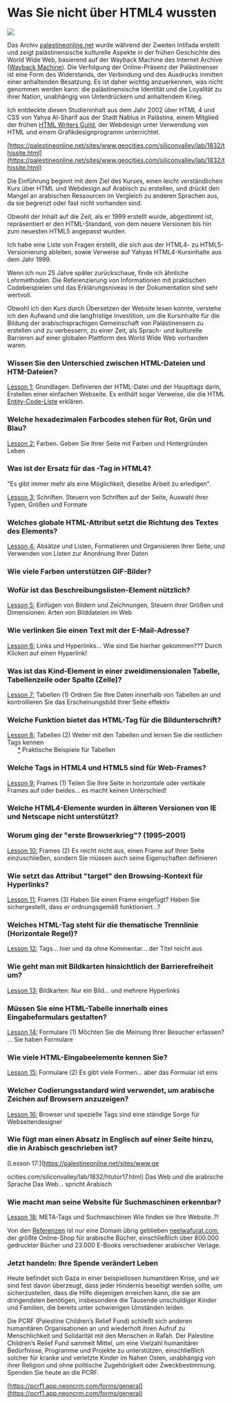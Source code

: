 # Was Sie nicht über HTML4 wussten

![](https://images.prismic.io/syntia/ZntVg5bWFbowe2vl_nablus.png?auto=format,compress?auto=compress,format)

Das Archiv [palestineonline.net](//palestineonline.net) wurde während der Zweiten Intifada erstellt und zeigt palästinensische kulturelle Aspekte in der frühen Geschichte des World Wide Web, basierend auf der Wayback Machine des Internet Archive ([Wayback Machine](https://web.archive.org/)). Die Verfolgung der Online-Präsenz der Palästinenser ist eine Form des Widerstands, der Verbindung und des Ausdrucks inmitten einer anhaltenden Besatzung. Es ist daher wichtig anzuerkennen, was nicht genommen werden kann: die palästinensische Identität und die Loyalität zu ihrer Nation, unabhängig von Unterdrückern und anhaltendem Krieg.

Ich entdeckte diesen Studieninhalt aus dem Jahr 2002 über HTML 4 und CSS von Yahya Al-Sharif aus der Stadt Nablus in Palästina, einem Mitglied der frühen [HTML Writers Guild](https://hwg.org/resources/faqs/memberFAQ.html), der Webdesign unter Verwendung von HTML und einem Grafikdesignprogramm unterrichtet.

[https://palestineonline.net/sites/www.geocities.com/siliconvalley/lab/1832/thissite.html](https://palestineonline.net/sites/www.geocities.com/siliconvalley/lab/1832/thissite.html)

Die Einführung beginnt mit dem Ziel des Kurses, einen leicht verständlichen Kurs über HTML und Webdesign auf Arabisch zu erstellen, und drückt den Mangel an arabischen Ressourcen im Vergleich zu anderen Sprachen aus, da sie begrenzt oder fast nicht vorhanden sind.

Obwohl der Inhalt auf die Zeit, als er 1999 erstellt wurde, abgestimmt ist, repräsentiert er den HTML-Standard, von dem neuere Versionen bis hin zum neuesten HTML5 angepasst wurden.

Ich habe eine Liste von Fragen erstellt, die sich aus der HTML4- zu HTML5-Versionierung ableiten, sowie Verweise auf Yahyas HTML4-Kursinhalte aus dem Jahr 1999.

Wenn ich nun 25 Jahre später zurückschaue, finde ich ähnliche Lehrmethoden. Die Referenzierung von Informationen mit praktischen Codebeispielen und das Erklärungsniveau in der Dokumentation sind sehr wertvoll.

Obwohl ich den Kurs durch Übersetzen der Website lesen konnte, verstehe ich den Aufwand und die langfristige Investition, um die Kursinhalte für die Bildung der arabischsprachigen Gemeinschaft von Palästinensern zu erstellen und zu verbessern, zu einer Zeit, als Sprach- und kulturelle Barrieren auf einer globalen Plattform des World Wide Web vorhanden waren.

### Wissen Sie den Unterschied zwischen HTML-Dateien und HTM-Dateien?

[Lesson 1:](https://palestineonline.net/sites/www.geocities.com/siliconvalley/lab/1832/htutor01.html) Grundlagen. Definieren der HTML-Datei und der Haupttags darin, Erstellen einer einfachen Webseite. Es enthält sogar Verweise, die die HTML [Entity-Code-Liste](https://palestineonline.net/sites/www.geocities.com/siliconvalley/lab/1832/ampersnd.html) erklären.

### Welche hexadezimalen Farbcodes stehen für Rot, Grün und Blau?

[Lesson 2:](https://palestineonline.net/sites/www.geocities.com/siliconvalley/lab/1832/htutor02.html) Farben. Geben Sie Ihrer Seite mit Farben und Hintergründen Leben

### Was ist der Ersatz für das <font>-Tag in HTML4?

"Es gibt immer mehr als eine Möglichkeit, dieselbe Arbeit zu erledigen".

[Lesson 3:](https://palestineonline.net/sites/www.geocities.com/siliconvalley/lab/1832/htutor03.html) Schriften. Steuern von Schriften auf der Seite, Auswahl ihrer Typen, Größen und Formate

### Welches globale HTML-Attribut setzt die Richtung des Textes des Elements?

[Lesson 4:](https://palestineonline.net/sites/www.geocities.com/siliconvalley/lab/1832/htutor04.html) Absätze und Listen, Formatieren und Organisieren Ihrer Seite, und Verwenden von Listen zur Anordnung Ihrer Daten

### Wie viele Farben unterstützen GIF-Bilder?

### Wofür ist das Beschreibungslisten-Element nützlich?

[Lesson 5:](https://palestineonline.net/sites/www.geocities.com/siliconvalley/lab/1832/htutor05.html) Einfügen von Bildern und Zeichnungen, Steuern ihrer Größen und Dimensionen. Arten von Bilddateien im Web

### Wie verlinken Sie einen Text mit der E-Mail-Adresse?

[Lesson 6:](https://palestineonline.net/sites/www.geocities.com/siliconvalley/lab/1832/htutor06.html) Links und Hyperlinks... Wie sind Sie hierher gekommen??? Durch Klicken auf einen Hyperlink!

### Was ist das Kind-Element in einer zweidimensionalen Tabelle, Tabellenzeile oder Spalte (Zelle)?

[Lesson 7:](https://palestineonline.net/sites/www.geocities.com/siliconvalley/lab/1832/htutor07.html) Tabellen (1) Ordnen Sie Ihre Daten innerhalb von Tabellen an und kontrollieren Sie das Erscheinungsbild Ihrer Seite effektiv

### Welche Funktion bietet das HTML-Tag für die Bildunterschrift?

[Lesson 8:](https://palestineonline.net/sites/www.geocities.com/siliconvalley/lab/1832/htutor08.html) Tabellen (2) Weiter mit den Tabellen und lernen Sie die restlichen Tags kennen  
      [\*](https://palestineonline.net/sites/www.geocities.com/siliconvalley/lab/1832/tablexam.html) Praktische Beispiele für Tabellen

### Welche Tags in HTML4 und HTML5 sind für Web-Frames?

[Lesson 9:](https://palestineonline.net/sites/www.geocities.com/siliconvalley/lab/1832/htutor09.html) Frames (1) Teilen Sie Ihre Seite in horizontale oder vertikale Frames auf oder beides... es macht keinen Unterschied!

### Welche HTML4-Elemente wurden in älteren Versionen von IE und Netscape nicht unterstützt?

### Worum ging der "erste Browserkrieg"? (1995–2001)

[Lesson 10:](https://palestineonline.net/sites/www.geocities.com/siliconvalley/lab/1832/htutor10.html) Frames (2) Es reicht nicht aus, einen Frame auf Ihrer Seite einzuschließen, sondern Sie müssen auch seine Eigenschaften definieren

### Wie setzt das Attribut "target" den Browsing-Kontext für Hyperlinks?

[Lesson 11:](https://palestineonline.net/sites/www.geocities.com/siliconvalley/lab/1832/htutor11.html) Frames (3) Haben Sie einen Frame eingefügt? Haben Sie sichergestellt, dass er ordnungsgemäß funktioniert...?

### Welches HTML-Tag steht für die thematische Trennlinie (Horizontale Regel)?

[Lesson 12:](https://palestineonline.net/sites/www.geocities.com/siliconvalley/lab/1832/htutor12.html) Tags... hier und da ohne Kommentar... der Titel reicht aus

### Wie geht man mit Bildkarten hinsichtlich der Barrierefreiheit um?

[Lesson 13:](https://palestineonline.net/sites/www.geocities.com/siliconvalley/lab/1832/htutor13.html) Bildkarten: Nur ein Bild... und mehrere Hyperlinks

### Müssen Sie eine HTML-Tabelle innerhalb eines Eingabeformulars gestalten?

[Lesson 14:](https://palestineonline.net/sites/www.geocities.com/siliconvalley/lab/1832/htutor14.html) Formulare (1) Möchten Sie die Meinung Ihrer Besucher erfassen? ... Sie haben Formulare

### Wie viele HTML-Eingabeelemente kennen Sie?

[Lesson 15:](https://palestineonline.net/sites/www.geocities.com/siliconvalley/lab/1832/htutor15.html) Formulare (2) Es gibt viele Formen... aber das Formular ist eins

### Welcher Codierungsstandard wird verwendet, um arabische Zeichen auf Browsern anzuzeigen?

[Lesson 16:](https://palestineonline.net/sites/www.geocities.com/siliconvalley/lab/1832/htutor16.html) Browser und spezielle Tags sind eine ständige Sorge für Webseitendesigner

### Wie fügt man einen Absatz in Englisch auf einer Seite hinzu, die in Arabisch geschrieben ist?

[Lesson 17:](https://palestineonline.net/sites/www.ge

ocities.com/siliconvalley/lab/1832/htutor17.html) Das Web und die arabische Sprache Das Web... spricht Arabisch

### Wie macht man seine Website für Suchmaschinen erkennbar?

[Lesson 18:](https://palestineonline.net/sites/www.geocities.com/siliconvalley/lab/1832/htutor18.html) META-Tags und Suchmaschinen Wie finden sie Ihre Website..?!

Von den [Referenzen](https://palestineonline.net/sites/www.geocities.com/siliconvalley/lab/1832/links.html) ist nur eine Domain übrig geblieben [neelwafurat.com](//neelwafurat.com), der größte Online-Shop für arabische Bücher, einschließlich über 800.000 gedruckter Bücher und 23.000 E-Books verschiedener arabischer Verlage.

### Jetzt handeln: Ihre Spende verändert Leben

Heute befindet sich Gaza in einer beispiellosen humanitären Krise, und wir sind fest davon überzeugt, dass jeder Hindernis beseitigt werden sollte, um sicherzustellen, dass die Hilfe diejenigen erreichen kann, die sie am dringendsten benötigen, insbesondere die Tausende unschuldiger Kinder und Familien, die bereits unter schwierigen Umständen leiden.

Die PCRF (Palestine Children’s Relief Fund) schließt sich anderen humanitären Organisationen an und wiederholt ihren Aufruf zu Menschlichkeit und Solidarität mit den Menschen in Rafah. Der Palestine Children’s Relief Fund sammelt Mittel, um eine Vielzahl humanitärer Bedürfnisse, Programme und Projekte zu unterstützen, einschließlich solcher für kranke und verletzte Kinder im Nahen Osten, unabhängig von ihrer Religion und ohne politische Zugehörigkeit oder Zweckbestimmung. Spenden Sie heute an die PCRF.

[https://pcrf1.app.neoncrm.com/forms/general](https://pcrf1.app.neoncrm.com/forms/general)